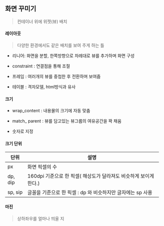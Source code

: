 ## 화면 꾸미기

> 컨테이너 위에 위젯(뷰) 배치



#### 레이아웃

>다양한 환경에서도 같은 배치를 보여 주게 하는 틀

* 리니어: 화면을 분할, 한쪽방향으로 차례대로 뷰를 추가하며 화면 구성

* constraint : 연결점을 통해 조절 
* 프레임 : 여러개의 뷰를 중첩한 후 전환하며 보여줌
* 테이블 : 격자모델, html방식과 유사



#### 크기

* wrap_content : 내용물의 크기에 자동 맞춤

* match_ parent : 뷰를 담고있는 뷰그룹의 여유공간을 꽉 채움

* 숫자로 지정



#### 크기 단위

| 단위    | 설명                                                         |
| ------- | ------------------------------------------------------------ |
| px      | 화면 픽셀의 수                                               |
| dp, dip | 160dpi 기준으로 한 픽셀( 해상도가 달라져도 비슷하게 보이게 한다.) |
| sp, sip | 글꼴을 기준으로 한 픽셀 : dp 와 비슷하지만 글자에는 sp 사용  |



#### 마진

> 상하좌우를 얼마나 띄울 지 

